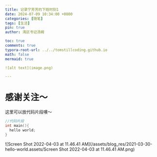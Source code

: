 ```yaml
---
title: 记录宁芳芳的下班时刻1
date: 2024-07-09 10:34:00 +0800
categories: [随笔]
tags: [生活]
pin: true
author: 湾区书记汤姆

toc: true
comments: true
typora-root-url: ../../tomstillcoding.github.io
math: false
mermaid: true

![alt text](image.png)

---
```


# 感谢关注～ 


这里可以放代码片段噢～
```c++
//代码片段
int main(){
  hello world;
}
```



![Screen Shot 2022-04-03 at 11.46.41 AM](/assets/blog_res/2021-03-30-hello-world.assets/Screen Shot 2022-04-03 at 11.46.41 AM.png)